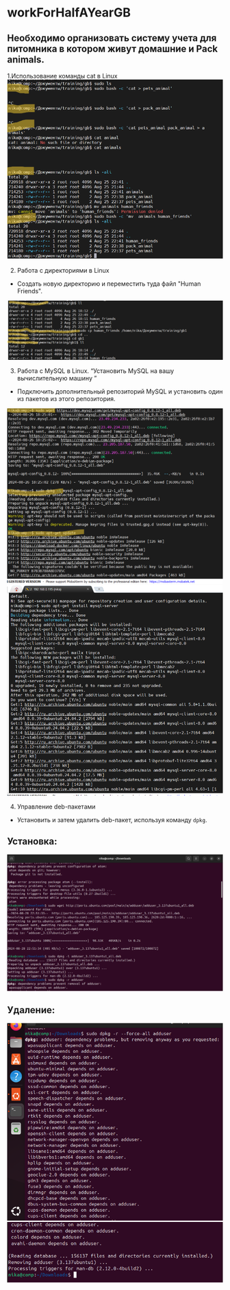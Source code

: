 # workForHalfAYearGB
## Необходимо организовать систему учета для питомника в котором живут домашние и Pack animals.

1.Использование команды cat в Linux
![картинка 1](images/image1.png)


2. Работа с директориями в Linux
* Создать новую директорию и переместить туда файл "Human Friends".

![картинка 2](images/image2.png)

3. Работа с MySQL в Linux. “Установить MySQL на вашу вычислительную машину ”

* Подключить дополнительный репозиторий MySQL и установить один из пакетов из этого репозитория.

![картинка 3](images/image3.png)
![картинка 4](images/image4.png)

4. Управление deb-пакетами

- Установить и затем удалить deb-пакет, используя команду `dpkg`.

## Установка:
![картинка 5](images/image5.png)

## Удаление:

![картинка 6](images/image6.png)
![картинка 7](images/image7.png)